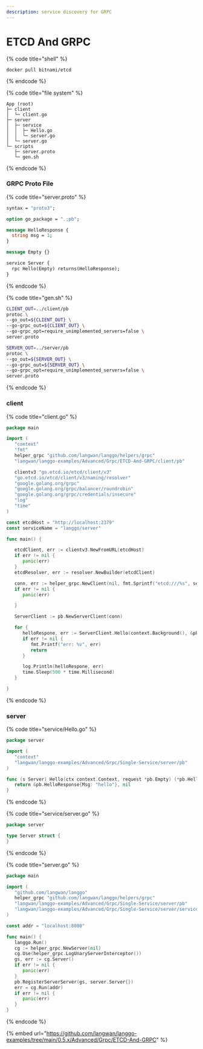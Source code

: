```yaml
---
description: service discovery for GRPC
---
```


# ETCD And GRPC



{% code title="shell" %}
```shell
docker pull bitnami/etcd
```
{% endcode %}

{% code title="file system" %}
```
App (root)
├─ client
│  └─ client.go
├─ server
│  ├─ service
│  │  ├─ Hello.go
│  │  └─ server.go
│  └─ server.go
└─ scripts
   ├─ server.proto
   └─ gen.sh
```
{% endcode %}

### GRPC Proto File

{% code title="server.proto" %}
```protobuf
syntax = "proto3";

option go_package = ".;pb";

message HelloResponse {
  string msg = 1;
}

message Empty {}

service Server {
  rpc Hello(Empty) returns(HelloResponse);
}
```
{% endcode %}

{% code title="gen.sh" %}
```bash
CLIENT_OUT=../client/pb
protoc \
--go_out=${CLIENT_OUT} \
--go-grpc_out=${CLIENT_OUT} \
--go-grpc_opt=require_unimplemented_servers=false \
server.proto

SERVER_OUT=../server/pb
protoc \
--go_out=${SERVER_OUT} \
--go-grpc_out=${SERVER_OUT} \
--go-grpc_opt=require_unimplemented_servers=false \
server.proto
```
{% endcode %}

### client

{% code title="client.go" %}
```go
package main

import (
   "context"
   "fmt"
   helper_grpc "github.com/langwan/langgo/helpers/grpc"
   "langwan/langgo-examples/Advanced/Grpc/ETCD-And-GRPC/client/pb"

   clientv3 "go.etcd.io/etcd/client/v3"
   "go.etcd.io/etcd/client/v3/naming/resolver"
   "google.golang.org/grpc"
   "google.golang.org/grpc/balancer/roundrobin"
   "google.golang.org/grpc/credentials/insecure"
   "log"
   "time"
)

const etcdHost = "http://localhost:2379"
const serviceName = "langgo/server"

func main() {

   etcdClient, err := clientv3.NewFromURL(etcdHost)
   if err != nil {
      panic(err)
   }
   etcdResolver, err := resolver.NewBuilder(etcdClient)

   conn, err := helper_grpc.NewClient(nil, fmt.Sprintf("etcd:///%s", serviceName), grpc.WithResolvers(etcdResolver), grpc.WithTransportCredentials(insecure.NewCredentials()), grpc.WithDefaultServiceConfig(fmt.Sprintf(`{"LoadBalancingPolicy": "%s"}`, roundrobin.Name)))
   if err != nil {
      panic(err)

   }

   ServerClient := pb.NewServerClient(conn)

   for {
      helloRespone, err := ServerClient.Hello(context.Background(), &pb.Empty{})
      if err != nil {
         fmt.Printf("err: %v", err)
         return
      }

      log.Println(helloRespone, err)
      time.Sleep(500 * time.Millisecond)
   }

}
```
{% endcode %}

### server

{% code title="service/Hello.go" %}
```go
package server

import (
   "context"
   "langwan/langgo-examples/Advanced/Grpc/Single-Service/server/pb"
)

func (s Server) Hello(ctx context.Context, request *pb.Empty) (*pb.HelloResponse, error) {
   return &pb.HelloResponse{Msg: "hello"}, nil
}
```
{% endcode %}

{% code title="service/server.go" %}
```go
package server

type Server struct {
}
```
{% endcode %}

{% code title="server.go" %}
```go
package main

import (
   "github.com/langwan/langgo"
   helper_grpc "github.com/langwan/langgo/helpers/grpc"
   "langwan/langgo-examples/Advanced/Grpc/Single-Service/server/pb"
   "langwan/langgo-examples/Advanced/Grpc/Single-Service/server/service/server"
)

const addr = "localhost:8000"

func main() {
   langgo.Run()
   cg := helper_grpc.NewServer(nil)
   cg.Use(helper_grpc.LogUnaryServerInterceptor())
   gs, err := cg.Server()
   if err != nil {
      panic(err)
   }
   pb.RegisterServerServer(gs, server.Server{})
   err = cg.Run(addr)
   if err != nil {
      panic(err)
   }
}
```
{% endcode %}

{% embed url="https://github.com/langwan/langgo-examples/tree/main/0.5.x/Advanced/Grpc/ETCD-And-GRPC" %}
